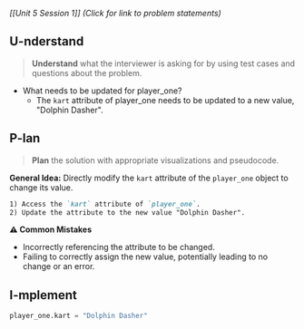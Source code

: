 *[[Unit 5 Session 1]] (Click for link to problem statements)*

## U-nderstand
 
> **Understand** what the interviewer is asking for by using test cases and questions about the problem.

- What needs to be updated for player_one?
  - The `kart` attribute of player_one needs to be updated to a new value, "Dolphin Dasher".

## P-lan

> **Plan** the solution with appropriate visualizations and pseudocode.

**General Idea:** Directly modify the `kart` attribute of the `player_one` object to change its value.

```markdown
1) Access the `kart` attribute of `player_one`.
2) Update the attribute to the new value "Dolphin Dasher".
```

**⚠️ Common Mistakes**

- Incorrectly referencing the attribute to be changed.
- Failing to correctly assign the new value, potentially leading to no change or an error.

## I-mplement

```python
player_one.kart = "Dolphin Dasher"
```